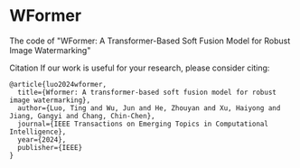 # WFormer
The code of "WFormer: A Transformer-Based Soft Fusion Model for Robust Image Watermarking"

Citation
If our work is useful for your research, please consider citing:

```
@article{luo2024wformer,
  title={Wformer: A transformer-based soft fusion model for robust image watermarking},
  author={Luo, Ting and Wu, Jun and He, Zhouyan and Xu, Haiyong and Jiang, Gangyi and Chang, Chin-Chen},
  journal={IEEE Transactions on Emerging Topics in Computational Intelligence},
  year={2024},
  publisher={IEEE}
}
```

